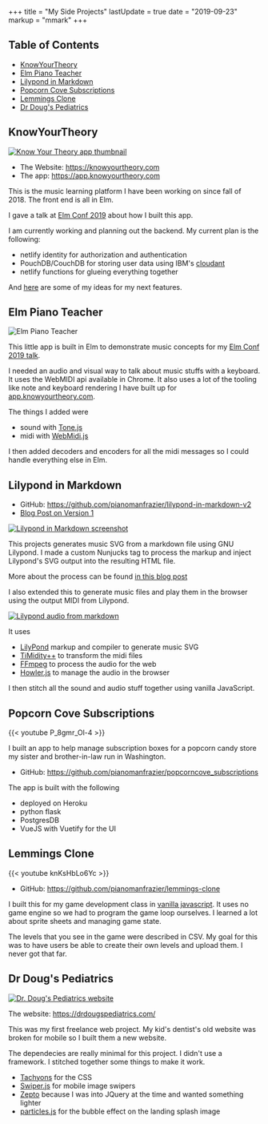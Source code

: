 +++
title = "My Side Projects"
lastUpdate = true
date = "2019-09-23"
markup = "mmark"
+++

## Table of Contents

- [KnowYourTheory](#knowyourtheory)
- [Elm Piano Teacher](#elm-piano-teacher)
- [Lilypond in Markdown](#lilypond-in-markdown)
- [Popcorn Cove Subscriptions](#popcorn-cove-subscriptions)
- [Lemmings Clone](#lemmings-clone)
- [Dr Doug's Pediatrics](#dr-dougs-pediatrics)

## KnowYourTheory

[![Know Your Theory app thumbnail](/img/projects/know-your-theory-thumbnail.png)](https://app.knowyourtheory.com)

- The Website: https://knowyourtheory.com
- The app: https://app.knowyourtheory.com

This is the music learning platform I have been working on since fall of 2018. The front end is all in Elm.

I gave a talk at [Elm Conf 2019](/speaking#elm-conf-2019) about how I built this app. 

I am currently working and planning out the backend. My current plan is the following:

- netlify identity for authorization and authentication
- PouchDB/CouchDB for storing user data using IBM's [cloudant](https://www.ibm.com/cloud/cloudant)
- netlify functions for glueing everything together

And [here](https://www.knowyourtheory.com/posts/planned-features/) are some of my ideas for my next features.


## Elm Piano Teacher

![Elm Piano Teacher](/img/projects/elm-piano-teacher.png)

This little app is built in Elm to demonstrate music concepts for my [Elm Conf 2019 talk](/speaking#elm-conf-2019).

I needed an audio and visual way to talk about music stuffs with a keyboard. It uses the WebMIDI api available in Chrome. It also uses a lot of the tooling like note and keyboard rendering I have built up for [app.knowyourtheory.com](https://app.knowyourtheory.com).

The things I added were

- sound with [Tone.js](https://tonejs.github.io/)
- midi with [WebMidi.js](https://github.com/djipco/webmidi)

I then added decoders and encoders for all the midi messages so I could handle everything else in Elm.

## Lilypond in Markdown

- GitHub: https://github.com/pianomanfrazier/lilypond-in-markdown-v2
- [Blog Post on Version 1](/post/lilypond-in-markdown/)

[![Lilypond in Markdown screenshot](/img/projects/lilypond-in-markdown.png)](https://lilypond-in-markdown.netlify.com)

This projects generates music SVG from a markdown file using GNU Lilypond. I made a custom Nunjucks tag to process the markup and inject Lilypond's SVG output into the resulting HTML file.

More about the process can be found [in this blog post](https://pianomanfrazier.com/post/lilypond-in-markdown/)

I also extended this to generate music files and play them in the browser using the output MIDI from Lilypond.

[![Lilypond audio from markdown](/img/projects/lilypond-audio-in-markdown.png)](http://lilypond-in-markdown.surge.sh)

It uses

- [LilyPond](http://lilypond.org/index.html) markup and compiler to generate music SVG
- [TiMidity++](http://timidity.sourceforge.net/) to transform the midi files
- [FFmpeg](https://ffmpeg.org/) to process the audio for the web
- [Howler.js](https://howlerjs.com/) to manage the audio in the browser

I then stitch all the sound and audio stuff together using vanilla JavaScript.

## Popcorn Cove Subscriptions

{{< youtube P_8gmr_Ol-4 >}}

I built an app to help manage subscription boxes for a popcorn candy store my sister and brother-in-law run in Washington.

- GitHub: https://github.com/pianomanfrazier/popcorncove_subscriptions

The app is built with the following

- deployed on Heroku
- python flask
- PostgresDB
- VueJS with Vuetify for the UI

## Lemmings Clone

{{< youtube knKsHbLo6Yc >}}

- GitHub: https://github.com/pianomanfrazier/lemmings-clone

I built this for my game development class in [vanilla javascript](http://vanilla-js.com/). It uses no game engine so we had to program the game loop ourselves. I learned a lot about sprite sheets and managing game state.

The levels that you see in the game were described in CSV. My goal for this was to have users be able to create their own levels and upload them. I never got that far.


## Dr Doug's Pediatrics

[![Dr. Doug's Pediatrics website](/img/projects/dr-doug.png)](https://drdougspediatrics.com/)

The website: https://drdougspediatrics.com/

This was my first freelance web project. My kid's dentist's old website was broken for mobile so I built them a new website.

The dependecies are really minimal for this project. I didn't use a framework. I stitched together some things to make it work.

- [Tachyons](http://tachyons.io/) for the CSS
- [Swiper.js](https://swiperjs.com/) for mobile image swipers
- [Zepto](https://zeptojs.com/) because I was into JQuery at the time and wanted something lighter
- [particles.js](https://vincentgarreau.com/particles.js/) for the bubble effect on the landing splash image
